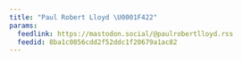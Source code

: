 ```yaml
---
title: "Paul Robert Lloyd \U0001F422"
params:
  feedlink: https://mastodon.social/@paulrobertlloyd.rss
  feedid: 8ba1c0856cdd2f52ddc1f20679a1ac82
---
```

